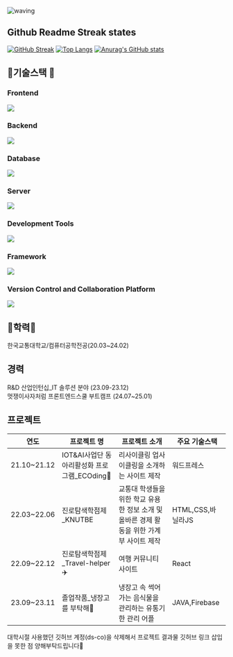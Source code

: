 ![waving](https://capsule-render.vercel.app/api?type=waving&height=200&text=Hello👋%20I'm_ohDASEUL&fontAlign=50&fontAlignY=40&color=gradient)

## Github Readme Streak states
[![GitHub Streak](https://streak-stats.demolab.com?user=ohDASEUL&theme=vue&locale=ko)](https://git.io/streak-stats)
[![Top Langs](https://github-readme-stats.vercel.app/api/top-langs/?username=ohDASEUL)](https://github.com/anuraghazra/github-readme-stats)
[![Anurag's GitHub stats](https://github-readme-stats.vercel.app/api?username=ohDASEUL)](https://github.com/anuraghazra/github-readme-stats)


## 🔨기술스택 🔨
### Frontend
<p align="left">
  <a href="https://skillicons.dev">
    <img src="https://skillicons.dev/icons?i=html,css,js,react,redux&theme=light" />
  </a>
</p>

### Backend
<p align="left">
  <a href="https://skillicons.dev">
    <img src="https://skillicons.dev/icons?i=java,nodejs,py,c,cpp,cs&theme=light" />
  </a>
</p>

### Database
<p align="left">
  <a href="https://skillicons.dev">
    <img src="https://skillicons.dev/icons?i=mysql,firebase&theme=light" />
  </a>
</p>

### Server
<p align="left">
  <a href="https://skillicons.dev">
    <img src="https://skillicons.dev/icons?i=linux,ubuntu&theme=light" />
  </a>
</p>

### Development Tools
<p align="left">
  <a href="https://skillicons.dev">
    <img src="https://skillicons.dev/icons?i=visualstudio,vscode,anaconda,androidstudio,arduino,eclipse,pycharm,idea,unity&theme=light" />
  </a>
</p>

### Framework
<p align="left">
  <a href="https://skillicons.dev">
    <img src="https://skillicons.dev/icons?i=bootstrap,tailwind,materialui,threejs&theme=light" />
  </a>
</p>

### Version Control and Collaboration Platform 
<p align="left">
  <a href="https://skillicons.dev">
    <img src="https://skillicons.dev/icons?i=git,github&theme=light" />
  </a>
</p>

## 🏫학력🏫
한국교통대학교/컴퓨터공학전공(20.03~24.02)

## 경력
R&D 산업인턴십_IT 솔루션 분야 (23.09-23.12)<br>
멋쟁이사자처럼 프론트엔드스쿨 부트캠프 (24.07~25.01)

## 프로젝트
|연도|프로젝트 명|프로젝트 소개|주요 기술스택|
|---|---|---|---|
|21.10~21.12|IOT&AI사업단 동아리활성화 프로그램_ECOding🌿|리사이클링 업사이클링을 소개하는 사이트 제작|워드프레스|
|22.03~22.06|진로탐색학점제_KNUTBE|교통대 학생들을 위한 학교 유용한 정보 소개 및 올바른 경제 활동을 위한 가계부 사이트 제작|HTML,CSS,바닐라JS|
|22.09~22.12|진로탐색학점제_Travel-helper✈️|여행 커뮤니티 사이트|React|
|23.09~23.11|졸업작품_냉장고를 부탁해🥛|냉장고 속 썩어가는 음식물을 관리하는 유통기한 관리 어플|JAVA,Firebase|

대학시절 사용했던 깃허브 계정(ds-co)을 삭제해서 
프로젝트 결과물 깃허브 링크 삽입을 못한 점 양해부탁드립니다🥲




